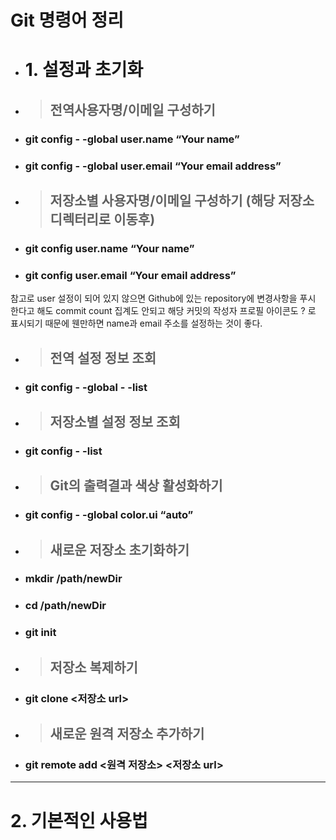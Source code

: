 # Git 명령어 정리

* # 1. 설정과 초기화

* > ## 전역사용자명/이메일 구성하기
* ### git config - -global user.name “Your name”
* ### git config - -global user.email “Your email address”

* > ## 저장소별 사용자명/이메일 구성하기 (해당 저장소 디렉터리로 이동후)
* ### git config user.name “Your name”
* ### git config user.email “Your email address”


참고로 user 설정이 되어 있지 않으면 Github에 있는 repository에 변경사항을 푸시 한다고 해도 commit count 집계도 안되고 해당 커밋의 작성자 프로필 아이콘도 ? 로 표시되기 때문에 웬만하면 name과 email 주소를 설정하는 것이 좋다.

* > ## 전역 설정 정보 조회
* ### git config - -global - -list

* > ## 저장소별 설정 정보 조회
* ### git config - -list

* > ## Git의 출력결과 색상 활성화하기
* ### git config - -global color.ui “auto”

* > ## 새로운 저장소 초기화하기
* ### mkdir /path/newDir
* ### cd /path/newDir 
* ### git init

* > ## 저장소 복제하기
* ### git clone <저장소 url>

* > ## 새로운 원격 저장소 추가하기
* ### git remote add <원격 저장소> <저장소 url>

* * *

# 2. 기본적인 사용법
